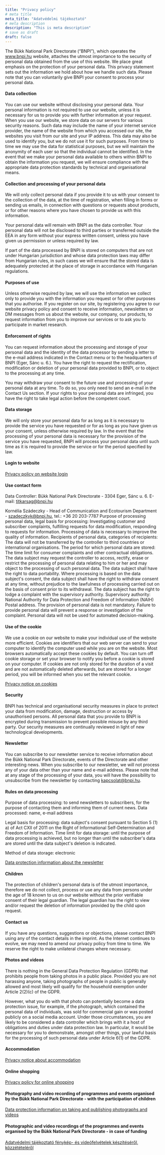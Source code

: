 ```yaml
---
title: "Privacy policy"
# meta title
meta_title: "Adatvédelmi tájékoztató"
# meta description
description: "This is meta description"
# save as draft
draft: false
---
```


The Bükk National Park Directorate (“BNPI”), which operates the www.bnpi.hu website, attaches the utmost importance to the security of personal data obtained from the use of this website. We place great emphasis on the protection of your personal data. This privacy statement sets out the information we hold about how we handle such data. Please note that you can voluntarily give BNPI your consent to process your personal data.

#### Data collection

You can use our website without disclosing your personal data. Your personal information is not required to use our website, unless it is necessary for us to provide you with further information at your request. When you use our website, we store data on our servers for various security reasons. Such data may include the name of your internet service provider, the name of the website from which you accessed our site, the websites you visit from our site and your IP address. This data may also be used to identify you, but we do not use it for such purposes. From time to time we may use the data for statistical purposes, but we will maintain the anonymity of each user so that the individual cannot be identified. In the event that we make your personal data available to others within BNPI to obtain the information you request, we will ensure compliance with the appropriate data protection standards by technical and organisational means.

#### Collection and processing of your personal data

We will only collect personal data if you provide it to us with your consent to the collection of the data, at the time of registration, when filling in forms or sending us emails, in connection with questions or requests about products, or for other reasons where you have chosen to provide us with this information.

Your personal data will remain with BNPI as the data controller. Your personal data will not be disclosed to third parties or transferred outside the EEA in any form without your express written consent, unless you have given us permission or unless required by law.

If part of the data processed by BNPI is stored on computers that are not under Hungarian jurisdiction and whose data protection laws may differ from Hungarian rules, in such cases we will ensure that the stored data is adequately protected at the place of storage in accordance with Hungarian regulations.

#### Purposes of use

Unless otherwise required by law, we will use the information we collect only to provide you with the information you request or for other purposes that you authorise. If you register on our site, by registering you agree to our website privacy policy and consent to receive information, newsletters or DM messages from us about the website, our company, our products, to request information from you to improve our services or to ask you to participate in market research.

#### Enforcement of rights

You can request information about the processing and storage of your personal data and the identity of the data processor by sending a letter to the e-mail address indicated in the Contact menu or to the headquarters of BNPI (Eger, Sánc u. 6.). You have the right to request the rectification, modification or deletion of your personal data provided to BNPI, or to object to the processing at any time.

You may withdraw your consent to the future use and processing of your personal data at any time. To do so, you only need to send an e-mail in the Contact Us section. If your rights to your personal data are infringed, you have the right to take legal action before the competent court.

#### Data storage

We will only store your personal data for as long as it is necessary to provide the service you have requested or for as long as you have given us your consent, unless otherwise required by law. In the event that the processing of your personal data is necessary for the provision of the service you have requested, BNPI will process your personal data until such time as it is required to provide the service or for the period specified by law.

#### Login to website

[Privacy policy on website login](https://www.bnpi.hu/msite/194/adatvedelmi_honlaprabejelentkezes_kieg.4.pdf "login")


#### Use contact form

Data Controller: Bükk National Park Directorate - 3304 Eger, Sánc u. 6. E-mail: titkarsag@bnpi.hu

Kornélia Szádeczky - Head of Communication and Ecotourism Department - szadeczkyk@bnpi.hu, tel.: +36 20 203-7787
Purpose of processing personal data, legal basis for processing:
Investigating customer and subscriber complaints, fulfilling requests for data modification, responding to requests for information.
Processing of data is necessary to improve the quality of information.
Recipients of personal data, categories of recipients:
The data will not be transferred by the controller to third countries or international organisations.
The period for which personal data are stored:
The time limit for consumer complaints and other contractual obligations.
The data subject may request the controller to access, rectify, erase or restrict the processing of personal data relating to him or her and may object to the processing of such personal data. The data subject shall have the right to data portability.
Where processing is based on the data subject's consent, the data subject shall have the right to withdraw consent at any time, without prejudice to the lawfulness of processing carried out on the basis of consent prior to its withdrawal.
The data subject has the right to lodge a complaint with the supervisory authority. Supervisory authority:
National Authority for Data Protection and Freedom of Information (NAIH)
Postal address.
The provision of personal data is not mandatory. Failure to provide personal data will prevent a response or investigation of the complaint.
Personal data will not be used for automated decision-making.

#### Use of the cookie

We use a cookie on our website to make your individual use of the website more efficient. Cookies are identifiers that our web server can send to your computer to identify the computer used while you are on the website. Most browsers automatically accept these cookies by default. You can turn off cookie storage or set your browser to notify you before a cookie is stored on your computer. If cookies are not only stored for the duration of a visit and are not automatically deleted afterwards, but are stored for a longer period, you will be informed when you set the relevant cookie.

[Privacy notice on cookies](https://www.bnpi.hu/msite/194/adatvedelmi_cookie_kieg.4.pdf "cookies")

#### Security

BNPI has technical and organisational security measures in place to protect your data from modification, damage, destruction or access by unauthorised persons. All personal data that you provide to BNPI is encrypted during transmission to prevent possible misuse by any third party. Our security measures are continually reviewed in light of new technological developments.

#### Newsletter

You can subscribe to our newsletter service to receive information about the Bükk National Park Directorate, events of the Directorate and other interesting news. When you subscribe to our newsletter, we will not process any of your data other than your name and e-mail address. Please note that at any stage of the processing of your data, you will have the possibility to unsubscribe from the newsletter by contacting kapcsolat@bnpi.hu.

#### Rules on data processing

Purpose of data processing: to send newsletters to subscribers, for the purpose of contacting them and informing them of current news. Data processed: name, e-mail address

Legal basis for processing: data subject's consent pursuant to Section 5 (1) a) of Act CXII of 2011 on the Right of Informational Self-Determination and Freedom of Information. Time limit for data storage: until the purpose of data processing is achieved, but no longer than until the subscriber's data are stored until the data subject's deletion is indicated.

Method of data storage: electronic

[Data protection information about the newsletter](https://www.bnpi.hu/msite/194/adatvedelmi_hirlevel_kieg.5.pdf "newsmail")

#### Children

The protection of children's personal data is of the utmost importance, therefore we do not collect, process or use any data from persons under the age of 18 known to us on our website without the prior verifiable consent of their legal guardian. The legal guardian has the right to view and/or request the deletion of information provided by the child upon request.

#### Contact us

If you have any questions, suggestions or objections, please contact BNPI using any of the contact details in the imprint. As the Internet continues to evolve, we may need to amend our privacy policy from time to time. We reserve the right to make unilateral changes where necessary.

#### Photos and videos

There is nothing in the General Data Protection Regulation (GDPR) that prohibits people from taking photos in a public place. Provided you are not harassing anyone, taking photographs of people in public is generally allowed and most likely will qualify for the household exemption under Article 2(2)(c) of the GDPR.

However, what you do with that photo can potentially become a data protection issue, for example, if the photograph, which contained the personal data of individuals, was sold for commercial gain or was posted publicly on a social media account. Under those circumstances, you are likely to be considered a data controller which brings with it a host of obligations and duties under data protection law. In particular, it would be necessary for you to demonstrate, amongst other things, your lawful basis for the processing of such personal data under Article 6(1) of the GDPR.

#### Accommodation

[Privacy notice about accommodation](https://www.bnpi.hu/msite/194/adatvedelmi_szallashely_uj.3.pdf "data")

#### Online shopping

[Privacy policy for online shopping](https://www.bnpi.hu/msite/194/adatvedelmi_onlinevasarlas_kieg.5.pdf "shop")

#### Photography and video recording of programmes and events organised by the Bükk National Park Directorate - with the participation of children

[Data protection information on taking and publishing photographs and videos](https://www.bnpi.hu/uploads/194/Rendezv%C3%A9ny%20felv%C3%A9tel%20k%C3%A9sz%C3%ADt%C3%A9s%20adatkezel%C3%A9si%20t%C3%A1j%C3%A9koztat%C3%B3%20-%20gyermekek%20r%C3%A9szv%C3%A9tel%C3%A9vel.pdf "photography")

#### Photographic and video recordings of the programmes and events organised by the Bükk National Park Directorate - in case of funding

[Adatvédelmi tájékoztató fénykép- és videófelvételek készítéséről, közzétételéről](https://www.bnpi.hu/uploads/194/Rendezv%C3%A9ny%20felv%C3%A9tel%20k%C3%A9sz%C3%ADt%C3%A9s%20adatkezel%C3%A9si%20t%C3%A1j%C3%A9koztat%C3%B3%20-%20p%C3%A1ly%C3%A1zati%20finansz%C3%ADroz%C3%A1s%20eset%C3%A9n.pdf "events")